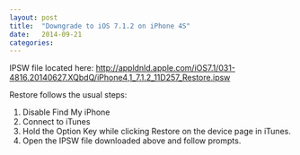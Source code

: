 ```yaml
---
layout: post
title:  "Downgrade to iOS 7.1.2 on iPhone 4S"
date:   2014-09-21
categories:
---
```


IPSW file located here:
http://appldnld.apple.com/iOS7.1/031-4816.20140627.XQbdQ/iPhone4,1_7.1.2_11D257_Restore.ipsw

Restore follows the usual steps:

1. Disable Find My iPhone
2. Connect to iTunes
3. Hold the Option Key while clicking Restore on the device page in iTunes.
4. Open the IPSW file downloaded above and follow prompts.
